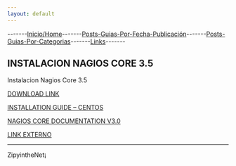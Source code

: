```yaml
---
layout: default
---
```

-------[Inicio/Home](./../index.html)-------[Posts-Guias-Por-Fecha-Publicación](./../posts.html)-------[Posts-Guias-Por-Categorias](./../categorias.html)-------[Links](./../links.html)-------
## INSTALACION NAGIOS CORE 3.5

Instalacion Nagios Core 3.5

[DOWNLOAD LINK](https://www.nagios.org/downloads/nagios-core/thanks/)

[INSTALLATION GUIDE – CENTOS](https://support.nagios.com/kb/article/nagios-core-installing-nagios-core-from-source-96.html#CentOS)

[NAGIOS CORE DOCUMENTATION V3.0](https://assets.nagios.com/downloads/nagioscore/docs/nagioscore/3/en/toc.html)

[LINK EXTERNO](https://geekpeek.net/nagios-core-centos-install/)

-----------------------------------------------------------------------------

ZipyintheNet¡ 

